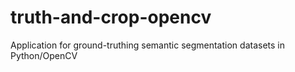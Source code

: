 # truth-and-crop-opencv
Application for ground-truthing semantic segmentation datasets in Python/OpenCV 
